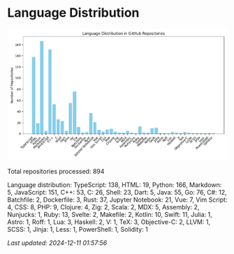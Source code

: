 # Language Distribution

![Language Distribution Chart](language_distribution_bar_chart.png)

Total repositories processed: 894

Language distribution:
TypeScript: 138, HTML: 19, Python: 166, Markdown: 5, JavaScript: 151, C++: 53, C: 26, Shell: 23, Dart: 5, Java: 55, Go: 76, C#: 12, Batchfile: 2, Dockerfile: 3, Rust: 37, Jupyter Notebook: 21, Vue: 7, Vim Script: 4, CSS: 8, PHP: 9, Clojure: 4, Zig: 2, Scala: 2, MDX: 5, Assembly: 2, Nunjucks: 1, Ruby: 13, Svelte: 2, Makefile: 2, Kotlin: 10, Swift: 11, Julia: 1, Astro: 1, Roff: 1, Lua: 3, Haskell: 2, V: 1, TeX: 3, Objective-C: 2, LLVM: 1, SCSS: 1, Jinja: 1, Less: 1, PowerShell: 1, Solidity: 1


_Last updated: 2024-12-11 01:57:56_
